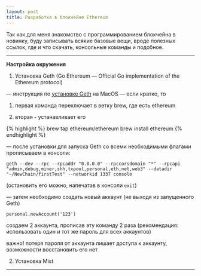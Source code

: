 ```yaml
---
layout: post
title: Разработка в блокчейне Ethereum
---
```


Так как для меня знакомство с программированием блокчейна в новинку, буду записывать всякие базовые вещи, вроде полезных ссылок, где и что скачать, консольные команды и подобное.

---

__Настройка окружения__

1. Установка Geth (Go Ethereum — Official Go implementation of the Ethereum protocol)

  — инструкция по [установке Geth](https://github.com/ethereum/go-ethereum/wiki/Installation-Instructions-for-Mac) на MacOS
  — если кратко, то

  1. первая команда переключает в ветку brew, где есть ethereum

  2. вторая - устанавливает его

  {% highlight %}
  brew tap ethereum/ethereum
  brew install ethereum
  {% endhighlight %}

  —  после установки для запуска Geth со всеми необходимыми флагами прописываем в консоли:

  ```
  geth --dev --rpc --rpcaddr "0.0.0.0" --rpccorsdomain "*" --rpcapi "admin,debug,miner,shh,txpool,personal,eth,net,web3" --datadir "~/NewChain/firstTest" --networkid 1337 console
  ```

  (остановить его можно, напечатав в консоли `exit`)

  — затем необходимо создать новый аккаунт (не выходя из запущенного Geth)

  ```
  personal.newAccount('123')
  ```

  создаем 2 аккаунта, прописав эту команду 2 раза (рекомендация: использовать один и тот же пароль для всех аккаунтов)

  важно! потеря пароля от аккаунта лишает доступа к аккаунту, возможности восстановить его нет

2. Установка Mist

---
